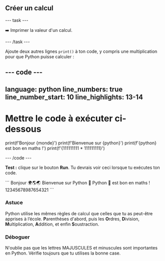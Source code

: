 <h2 class="c-project-heading--task">Créer un calcul</h2>

--- task ---

➡️ Imprimer la valeur d'un calcul.

--- /task ---

Ajoute deux autres lignes `print()` à ton code, y compris une multiplication pour que Python puisse calculer :

--- code ---
---
language: python
line_numbers: true
line_number_start: 10
line_highlights: 13-14
---

# Mettre le code à exécuter ci-dessous
print(f'Bonjour {monde}')
print(f'Bienvenue sur {python}')
print(f'{python} est bon en maths !')
print(f'{111111111 * 111111111}')

--- /code ---

**Test :** clique sur le bouton **Run**.
Tu devrais voir ceci lorsque tu exécutes ton code.

<div class="c-project-output">
```
Bonjour 🌍🌎🌏
Bienvenue sur Python 🐍
Python 🐍 est bon en maths !
12345678987654321
```
</div>

<div class="c-project-callout c-project-callout--tip">

### Astuce

Python utilise les mêmes règles de calcul que celles que tu as peut-être apprises à l’école. **P**arenthèses d'abord, puis les **O**rdres, **D**ivision, **M**ultiplication, **A**ddition, et enfin **S**oustraction.

</div>

<div class="c-project-callout c-project-callout--debug">

### Déboguer

N'oublie pas que les lettres MAJUSCULES et minuscules sont importantes en Python. Vérifie toujours que tu utilises la bonne case.

</div>
